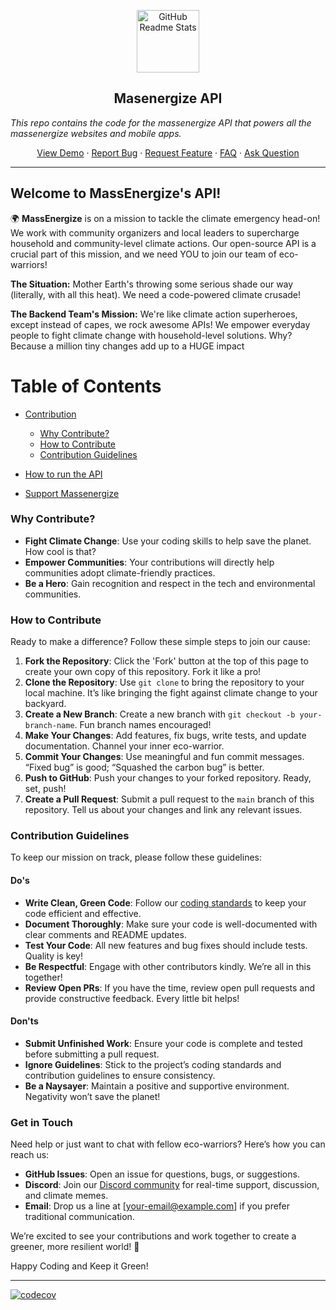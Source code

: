 <p align="center">
 <img width="100px" src="https://www.massenergize.org/wp-content/uploads/2023/03/MassEnergize-logo.png" align="center" alt="GitHub Readme Stats" />
 <h2 align="center">Masenergize API</h2>
 <i align="center">This repo contains the code for the massenergize API that powers all the massenergize websites and mobile apps.</p>
</i>
  <p align="center">
    <a href="#all-demos">View Demo</a>
    ·
    <a href="https://github.com/anuraghazra/github-readme-stats/issues/new?assignees=&labels=bug&projects=&template=bug_report.yml">Report Bug</a>
    ·
    <a href="https://github.com/anuraghazra/github-readme-stats/issues/new?assignees=&labels=enhancement&projects=&template=feature_request.yml">Request Feature</a>
    ·
    <a href="https://github.com/anuraghazra/github-readme-stats/discussions/1770">FAQ</a>
    ·
    <a href="https://github.com/anuraghazra/github-readme-stats/discussions/new?category=q-a">Ask Question</a>
  </p>
</p>


---

## Welcome to MassEnergize's API!

🌍 **MassEnergize** is on a mission to tackle the climate emergency head-on! We work with community organizers and local leaders to supercharge household and community-level climate actions. Our open-source API is a crucial part of this mission, and we need YOU to join our team of eco-warriors!


**The Situation:** Mother Earth's throwing some serious shade our way (literally, with all this heat). We need a code-powered climate crusade!

**The Backend Team's Mission:** We're like climate action superheroes, except instead of capes, we rock awesome APIs!  We empower everyday people to fight climate change with household-level solutions. Why? Because a million tiny changes add up to a HUGE impact


# Table of Contents 

- [Contribution](#github-stats-card)
    - [Why Contribute?](#hiding-individual-stats)
    - [How to Contribute](#showing-additional-individual-stats)
    - [Contribution Guidelines](#showing-icons)

- [How to run the API](#github-extra-pins)
- [Support Massenergize](#sparkling_heart-support-the-project)

### Why Contribute?

- **Fight Climate Change**: Use your coding skills to help save the planet. How cool is that?
- **Empower Communities**: Your contributions will directly help communities adopt climate-friendly practices.
- **Be a Hero**: Gain recognition and respect in the tech and environmental communities.

### How to Contribute

Ready to make a difference? Follow these simple steps to join our cause:

1. **Fork the Repository**: Click the 'Fork' button at the top of this page to create your own copy of this repository. Fork it like a pro!
2. **Clone the Repository**: Use `git clone` to bring the repository to your local machine. It’s like bringing the fight against climate change to your backyard.
3. **Create a New Branch**: Create a new branch with `git checkout -b your-branch-name`. Fun branch names encouraged!
4. **Make Your Changes**: Add features, fix bugs, write tests, and update documentation. Channel your inner eco-warrior.
5. **Commit Your Changes**: Use meaningful and fun commit messages. “Fixed bug” is good; “Squashed the carbon bug” is better.
6. **Push to GitHub**: Push your changes to your forked repository. Ready, set, push!
7. **Create a Pull Request**: Submit a pull request to the `main` branch of this repository. Tell us about your changes and link any relevant issues.

### Contribution Guidelines

To keep our mission on track, please follow these guidelines:

#### Do's

- **Write Clean, Green Code**: Follow our [coding standards](link-to-coding-standards) to keep your code efficient and effective.
- **Document Thoroughly**: Make sure your code is well-documented with clear comments and README updates.
- **Test Your Code**: All new features and bug fixes should include tests. Quality is key!
- **Be Respectful**: Engage with other contributors kindly. We’re all in this together!
- **Review Open PRs**: If you have the time, review open pull requests and provide constructive feedback. Every little bit helps!

#### Don'ts

- **Submit Unfinished Work**: Ensure your code is complete and tested before submitting a pull request.
- **Ignore Guidelines**: Stick to the project’s coding standards and contribution guidelines to ensure consistency.
- **Be a Naysayer**: Maintain a positive and supportive environment. Negativity won’t save the planet!

### Get in Touch

Need help or just want to chat with fellow eco-warriors? Here’s how you can reach us:

- **GitHub Issues**: Open an issue for questions, bugs, or suggestions.
- **Discord**: Join our [Discord community](link-to-discord) for real-time support, discussion, and climate memes.
- **Email**: Drop us a line at [your-email@example.com] if you prefer traditional communication.

We’re excited to see your contributions and work together to create a greener, more resilient world! 🌱

Happy Coding and Keep it Green!

---
</p>


[![codecov](https://codecov.io/gh/massenergize/api/graph/badge.svg?token=KYFAUXOAP4)](https://codecov.io/gh/massenergize/api)
